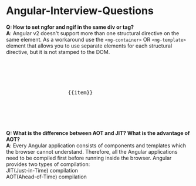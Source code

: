 # Angular-Interview-Questions
**Q: How to set ngfor and ngif in the same div or tag?**  
**A**: Angular v2 doesn't support more than one structural directive on the same element. As a workaround use the `<ng-container>` OR `<ng-template>` element that allows you to use separate elements for each structural directive, but it is not stamped to the DOM.
<pre>   
    <ng-container *ngIf="condition">        
        <div *ngFor="let item of items">    
                <span>  
                    {{item}}    
                </span>
            </div>
        </ng-container>
    </pre>

**Q: What is the difference between AOT and JIT? What is the advantage of AOT?**    
**A**: Every Angular application consists of components and templates which the browser cannot understand. Therefore, all the Angular applications need to be compiled first before running inside the browser.
Angular provides two types of compilation:  
JIT(Just-in-Time) compilation   
AOT(Ahead-of-Time) compilation
